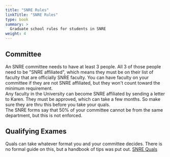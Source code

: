 ```yaml
---
title: "SNRE Rules"
linkTitle: "SNRE Rules"
type: book
summary: >
  Graduate school rules for students in SNRE
weight: 4
---
```


## Committee

An SNRE committee needs to have at least 3 people. All 3 of those people need to be "SNRE affiliated", which means they must be on their list of faculty that are officially SNRE faculty. You can have faculty on your committee if they are not SNRE affiliated, but they won't count toward the minimum requirement.   
Any faculty in the University can become SNRE affiliated by sending a letter to Karen. They must be approved, which can take a few months. So make sure they are thru this before you take your quals.  
The SNRE forms say that 50% of your committee cannot be from the same department, but this is not enforced. 

## Qualifying Exames

Quals can take whatever format you and your committee decides. There is no formal guide on this, but a handbook of tips was put out.  [SNRE Quals](https://github.com/weecology/lab-wiki/raw/master/uploads/SNRE_quals_tips.pdf)